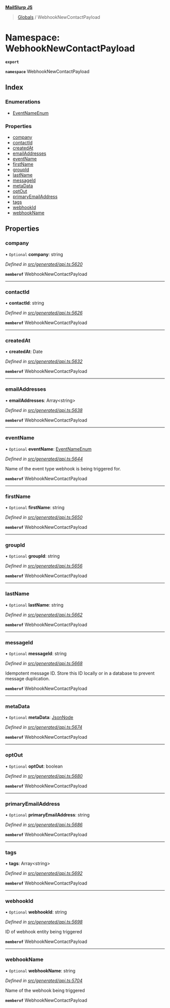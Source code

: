 **[MailSlurp JS](../README.md)**

> [Globals](../README.md) / WebhookNewContactPayload

# Namespace: WebhookNewContactPayload

**`export`** 

**`namespace`** WebhookNewContactPayload

## Index

### Enumerations

* [EventNameEnum](../enums/webhooknewcontactpayload.eventnameenum.md)

### Properties

* [company](webhooknewcontactpayload.md#company)
* [contactId](webhooknewcontactpayload.md#contactid)
* [createdAt](webhooknewcontactpayload.md#createdat)
* [emailAddresses](webhooknewcontactpayload.md#emailaddresses)
* [eventName](webhooknewcontactpayload.md#eventname)
* [firstName](webhooknewcontactpayload.md#firstname)
* [groupId](webhooknewcontactpayload.md#groupid)
* [lastName](webhooknewcontactpayload.md#lastname)
* [messageId](webhooknewcontactpayload.md#messageid)
* [metaData](webhooknewcontactpayload.md#metadata)
* [optOut](webhooknewcontactpayload.md#optout)
* [primaryEmailAddress](webhooknewcontactpayload.md#primaryemailaddress)
* [tags](webhooknewcontactpayload.md#tags)
* [webhookId](webhooknewcontactpayload.md#webhookid)
* [webhookName](webhooknewcontactpayload.md#webhookname)

## Properties

### company

• `Optional` **company**: string

*Defined in [src/generated/api.ts:5620](https://github.com/mailslurp/mailslurp-client/blob/d7397d3/src/generated/api.ts#L5620)*

**`memberof`** WebhookNewContactPayload

___

### contactId

•  **contactId**: string

*Defined in [src/generated/api.ts:5626](https://github.com/mailslurp/mailslurp-client/blob/d7397d3/src/generated/api.ts#L5626)*

**`memberof`** WebhookNewContactPayload

___

### createdAt

•  **createdAt**: Date

*Defined in [src/generated/api.ts:5632](https://github.com/mailslurp/mailslurp-client/blob/d7397d3/src/generated/api.ts#L5632)*

**`memberof`** WebhookNewContactPayload

___

### emailAddresses

•  **emailAddresses**: Array\<string>

*Defined in [src/generated/api.ts:5638](https://github.com/mailslurp/mailslurp-client/blob/d7397d3/src/generated/api.ts#L5638)*

**`memberof`** WebhookNewContactPayload

___

### eventName

• `Optional` **eventName**: [EventNameEnum](../enums/webhooknewcontactpayload.eventnameenum.md)

*Defined in [src/generated/api.ts:5644](https://github.com/mailslurp/mailslurp-client/blob/d7397d3/src/generated/api.ts#L5644)*

Name of the event type webhook is being triggered for.

**`memberof`** WebhookNewContactPayload

___

### firstName

• `Optional` **firstName**: string

*Defined in [src/generated/api.ts:5650](https://github.com/mailslurp/mailslurp-client/blob/d7397d3/src/generated/api.ts#L5650)*

**`memberof`** WebhookNewContactPayload

___

### groupId

• `Optional` **groupId**: string

*Defined in [src/generated/api.ts:5656](https://github.com/mailslurp/mailslurp-client/blob/d7397d3/src/generated/api.ts#L5656)*

**`memberof`** WebhookNewContactPayload

___

### lastName

• `Optional` **lastName**: string

*Defined in [src/generated/api.ts:5662](https://github.com/mailslurp/mailslurp-client/blob/d7397d3/src/generated/api.ts#L5662)*

**`memberof`** WebhookNewContactPayload

___

### messageId

• `Optional` **messageId**: string

*Defined in [src/generated/api.ts:5668](https://github.com/mailslurp/mailslurp-client/blob/d7397d3/src/generated/api.ts#L5668)*

Idempotent message ID. Store this ID locally or in a database to prevent message duplication.

**`memberof`** WebhookNewContactPayload

___

### metaData

• `Optional` **metaData**: [JsonNode](../interfaces/jsonnode.md)

*Defined in [src/generated/api.ts:5674](https://github.com/mailslurp/mailslurp-client/blob/d7397d3/src/generated/api.ts#L5674)*

**`memberof`** WebhookNewContactPayload

___

### optOut

• `Optional` **optOut**: boolean

*Defined in [src/generated/api.ts:5680](https://github.com/mailslurp/mailslurp-client/blob/d7397d3/src/generated/api.ts#L5680)*

**`memberof`** WebhookNewContactPayload

___

### primaryEmailAddress

• `Optional` **primaryEmailAddress**: string

*Defined in [src/generated/api.ts:5686](https://github.com/mailslurp/mailslurp-client/blob/d7397d3/src/generated/api.ts#L5686)*

**`memberof`** WebhookNewContactPayload

___

### tags

•  **tags**: Array\<string>

*Defined in [src/generated/api.ts:5692](https://github.com/mailslurp/mailslurp-client/blob/d7397d3/src/generated/api.ts#L5692)*

**`memberof`** WebhookNewContactPayload

___

### webhookId

• `Optional` **webhookId**: string

*Defined in [src/generated/api.ts:5698](https://github.com/mailslurp/mailslurp-client/blob/d7397d3/src/generated/api.ts#L5698)*

ID of webhook entity being triggered

**`memberof`** WebhookNewContactPayload

___

### webhookName

• `Optional` **webhookName**: string

*Defined in [src/generated/api.ts:5704](https://github.com/mailslurp/mailslurp-client/blob/d7397d3/src/generated/api.ts#L5704)*

Name of the webhook being triggered

**`memberof`** WebhookNewContactPayload
